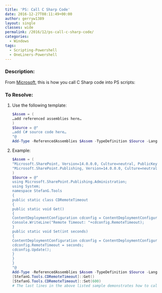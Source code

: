 ```yaml
---
title: 'PS: Call C Sharp Code'
date: 2016-12-27T08:11:49+00:00
author: gerryw1389
layout: single
classes: wide
permalink: /2016/12/ps-call-c-sharp-code/
categories:
  - Windows
tags:
  - Scripting-Powershell
  - OneLiners-Powershell
---
```

<!--more-->

### Description:

From [Microsoft](https://blogs.technet.microsoft.com/stefan_gossner/2010/05/07/using-csharp-c-code-in-powershell-scripts/), this is how you call C Sharp code into PS scripts:

### To Resolve:

1. Use the following template:  

   ```powershell
   $Assem = (
   …add referenced assemblies here…
   )
   $Source = @"
   …add C# source code here…
   "@
   Add-Type -ReferencedAssemblies $Assem -TypeDefinition $Source -Language CSharp
   ```

2. Example:

   ```powershell
   $Assem = (
   "Microsoft.SharePoint, Version=14.0.0.0, Culture=neutral, PublicKeyToken=71e9bce111e9429c" ,
   "Microsoft.SharePoint.Publishing, Version=14.0.0.0, Culture=neutral, PublicKeyToken=71e9bce111e9429c"
   )
   $Source = @"
   using Microsoft.SharePoint.Publishing.Administration;
   using System;
   namespace StefanG.Tools
   {
   public static class CDRemoteTimeout
   {
   public static void Get()
   {
   ContentDeploymentConfiguration cdconfig = ContentDeploymentConfiguration.GetInstance();
   Console.WriteLine("Remote Timeout: "+cdconfig.RemoteTimeout);
   }
   public static void Set(int seconds)
   {
   ContentDeploymentConfiguration cdconfig = ContentDeploymentConfiguration.GetInstance();
   cdconfig.RemoteTimeout = seconds;
   cdconfig.Update();
   }
   }
   }
   "@
   Add-Type -ReferencedAssemblies $Assem -TypeDefinition $Source -Language CSharp
   [StefanG.Tools.CDRemoteTimeout]::Get()
   [StefanG.Tools.CDRemoteTimeout]::Set(600)
   # The last lines in the above listed sample demonstrates how to call the C# methods from Powershell.
   ```